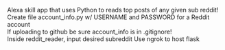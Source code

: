 Alexa skill app that uses Python to reads top posts of any given sub reddit! <br />
Create file account_info.py w/ USERNAME and PASSWORD for a Reddit account <br />
If uploading to github be sure account_info is in .gitignore! <br />
Inside reddit_reader, input desired subreddit
Use ngrok to host flask
